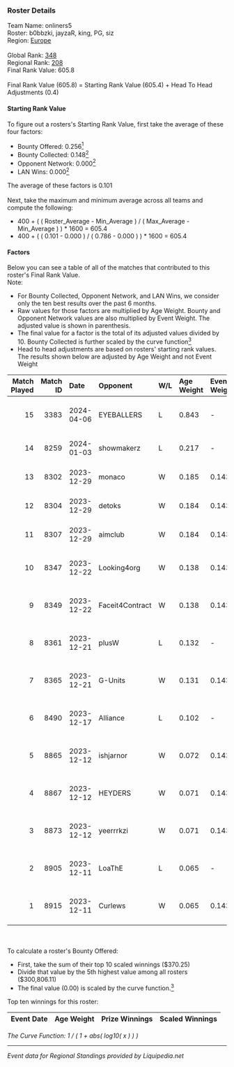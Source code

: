 ### Roster Details<br />
Team Name: onliners5<br />
Roster: b0bbzki, jayzaR, king, PG, siz<br />
Region: [Europe]( ../standings_europe.md)<br />
<br />
Global Rank: [348](../standings_global.md)<br />
Regional Rank: [208]( ../standings_europe.md)<br />
Final Rank Value:  605.8<br />
<br />
Final Rank Value (605.8) = Starting Rank Value (605.4) + Head To Head Adjustments (0.4)<br />

#### Starting Rank Value<br />
To figure out a rosters's Starting Rank Value, first take the average of these four factors:<br />
- Bounty Offered: 0.256[<sup>1</sup>](#table2)
- Bounty Collected: 0.148[<sup>2</sup>](#table1)
- Opponent Network: 0.000[<sup>2</sup>](#table1)
- LAN Wins: 0.000[<sup>2</sup>](#table1)

The average of these factors is 0.101<br />
<br />
Next, take the maximum and minimum average across all teams and compute the following:<br />
- 400 + ( ( Roster_Average - Min_Average ) / ( Max_Average - Min_Average ) ) * 1600 = 605.4
- 400 + ( ( 0.101 - 0.000 ) / ( 0.786 - 0.000 ) ) * 1600 = 605.4


#### Factors<br />
Below you can see a table of all of the matches that contributed to this roster's Final Rank Value.<br />
Note:<br />

- For Bounty Collected, Opponent Network, and LAN Wins, we consider only the ten best results over the past 6 months.
- Raw values for those factors are multiplied by Age Weight. Bounty and Opponent Network values are also multiplied by Event Weight. The adjusted value is shown in parenthesis.
- The final value for a factor is the total of its adjusted values divided by 10. Bounty Collected is further scaled by the curve function[<sup>3</sup>](#curveFunction)
- Head to head adjustments are based on rosters' starting rank values. The results shown below are adjusted by Age Weight and not Event Weight
<span id="table1"></span><br />


| Match Played | Match ID | Date       | Opponent        | W/L | Age Weight | Event Weight | Bounty Collected | Opponent Network | LAN Wins  | H2H Adj. | Roster                           |
| -: | -: | :- | :- | :- | :- | :- | :- | :- | :- | -: | :- |
|           15 |     3383 | 2024-04-06 | EYEBALLERS      | L   | 0.843      | -            | -                | -                | -         |    -4.00 | b0bbzki, jayzaR, king, PG, siz   |
|           14 |     8259 | 2024-01-03 | showmakerz      | L   | 0.217      | -            | -                | -                | -         |    -4.13 | b0bbzki, king, PG, poiii, siz    |
|           13 |     8302 | 2023-12-29 | monaco          | W   | 0.185      | 0.143        | 0.001 (0.000)    | 0.018 (0.000)    | 0 (0.000) |     2.94 | b0bbzki, king, PG, poiii, siz    |
|           12 |     8304 | 2023-12-29 | detoks          | W   | 0.184      | 0.143        | 0.000 (0.000)    | 0.014 (0.000)    | 0 (0.000) |     2.10 | b0bbzki, king, PG, poiii, siz    |
|           11 |     8307 | 2023-12-29 | aimclub         | W   | 0.184      | 0.143        | 0.000 (0.000)    | 0.009 (0.000)    | 0 (0.000) |     1.88 | b0bbzki, king, PG, poiii, siz    |
|           10 |     8347 | 2023-12-22 | Looking4org     | W   | 0.138      | 0.143        | 0.000 (0.000)    | 0.007 (0.000)    | 0 (0.000) |     1.44 | b0bbzki, king666, PG, poiii, siz |
|            9 |     8349 | 2023-12-22 | Faceit4Contract | W   | 0.138      | 0.143        | 0.000 (0.000)    | 0.000 (0.000)    | 0 (0.000) |     1.05 | b0bbzki, king666, PG, poiii, siz |
|            8 |     8361 | 2023-12-21 | plusW           | L   | 0.132      | -            | -                | -                | -         |    -2.53 | b0bbzki, king666, PG, poiii, siz |
|            7 |     8365 | 2023-12-21 | G-Units         | W   | 0.131      | 0.143        | 0.000 (0.000)    | 0.000 (0.000)    | 0 (0.000) |     0.98 | b0bbzki, king666, PG, poiii, siz |
|            6 |     8490 | 2023-12-17 | Alliance        | L   | 0.102      | -            | -                | -                | -         |    -0.61 | b0bbzki, king666, PG, poiii, siz |
|            5 |     8865 | 2023-12-12 | ishjarnor       | W   | 0.072      | 0.143        | 0.000 (0.000)    | 0.059 (0.001)    | 0 (0.000) |     0.55 | b0bbzki, king666, PG, poiii, siz |
|            4 |     8867 | 2023-12-12 | HEYDERS         | W   | 0.071      | 0.143        | 0.000 (0.000)    | 0.004 (0.000)    | 0 (0.000) |     1.04 | b0bbzki, king666, PG, poiii, siz |
|            3 |     8873 | 2023-12-12 | yeerrrkzi       | W   | 0.071      | 0.143        | 0.000 (0.000)    | 0.000 (0.000)    | 0 (0.000) |     0.54 | b0bbzki, king666, PG, poiii, siz |
|            2 |     8905 | 2023-12-11 | LoaThE          | L   | 0.065      | -            | -                | -                | -         |    -1.38 | agoz, b0bbzki, PG, poiii, siz    |
|            1 |     8915 | 2023-12-11 | Curlews         | W   | 0.065      | 0.143        | 0.000 (0.000)    | 0.000 (0.000)    | 0 (0.000) |     0.49 | agoz, b0bbzki, PG, poiii, siz    |

<br />
<span id="table2"></span><br />
To calculate a roster's Bounty Offered:<br />

- First, take the sum of their top 10 scaled winnings ($370.25)
- Divide that value by the 5th highest value among all rosters ($300,806.11)
- The final value (0.00) is scaled by the curve function.[<sup>3</sup>](#curveFunction)

Top ten winnings for this roster:<br />

| Event Date | Age Weight | Prize Winnings | Scaled Winnings |
| :- | -: | :- | :- |


<span id="curveFunction"></span>_The Curve Function: 1 / ( 1 + abs( log10( x ) ) )_<br />

---
_Event data for Regional Standings provided by Liquipedia.net_<br />
